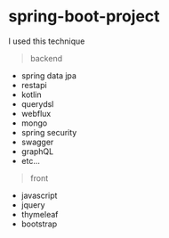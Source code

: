 # spring-boot-project

I used this technique 

> backend

- spring data jpa
- restapi
- kotlin
- querydsl
- webflux
- mongo
- spring security
- swagger
- graphQL
- etc...

> front

- javascript
- jquery
- thymeleaf
- bootstrap
